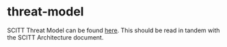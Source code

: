 # threat-model

SCITT Threat Model can be found [here](./THREAT-MODEL.md).  This should be read in tandem with the SCITT Architecture document.
